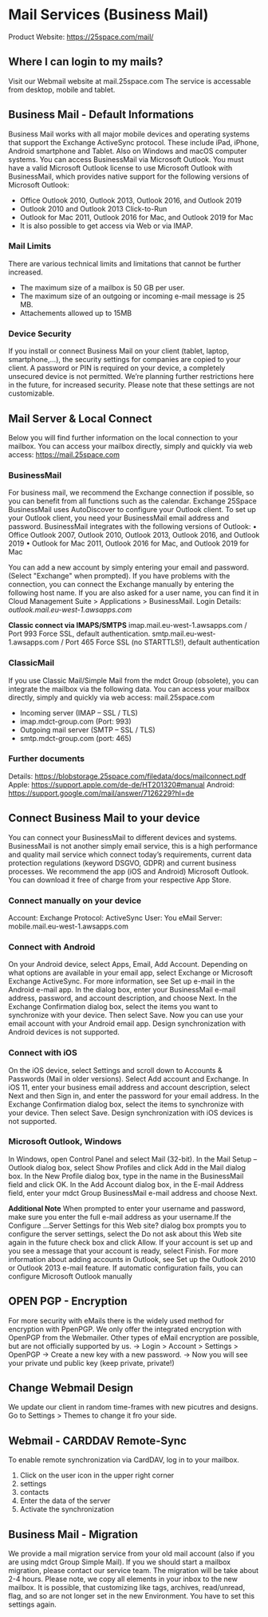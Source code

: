 # Mail Services (Business Mail)
Product Website: https://25space.com/mail/

## Where I can login to my mails?
Visit our Webmail website at mail.25space.com The service is accessable from desktop, mobile and tablet.



## Business Mail - Default Informations
Business Mail works with all major mobile devices and operating systems that support the Exchange ActiveSync protocol. These include iPad, iPhone, Android smartphone and Tablet. Also on Windows and macOS computer systems.
You can access BusinessMail via Microsoft Outlook. You must have a valid Microsoft Outlook license to use Microsoft Outlook with BusinessMail, which provides native support for the following versions of Microsoft Outlook:
- Office Outlook 2010, Outlook 2013, Outlook 2016, and Outlook 2019
- Outlook 2010 and Outlook 2013 Click-to-Run
- Outlook for Mac 2011, Outlook 2016 for Mac, and Outlook 2019 for Mac
- It is also possible to get access via Web or via IMAP.

### Mail Limits
There are various technical limits and limitations that cannot be further increased.
- The maximum size of a mailbox is 50 GB per user.
- The maximum size of an outgoing or incoming e-mail message is 25 MB.
- Attachements allowed up to 15MB

### Device Security
If you install or connect Business Mail on your client (tablet, laptop, smartphone,…), the security settings for companies are copied to your client.
A password or PIN is required on your device, a completely unsecured device is not permitted.
We’re planning further restrictions here in the future, for increased security.
Please note that these settings are not customizable.




## Mail Server & Local Connect
Below you will find further information on the local connection to your mailbox.
You can access your mailbox directly, simply and quickly via web access: https://mail.25space.com

### BusinessMail
For business mail, we recommend the Exchange connection if possible, so you can benefit from all functions such as the calendar. Exchange
25Space BusinessMail uses AutoDiscover to configure your Outlook client. To set up your Outlook client, you need your BusinessMail email address and password.
BusinessMail integrates with the following versions of Outlook:
• Office Outlook 2007, Outlook 2010, Outlook 2013, Outlook 2016, and Outlook 2019
• Outlook for Mac 2011, Outlook 2016 for Mac, and Outlook 2019 for Mac

You can add a new account by simply entering your email and password. (Select "Exchange" when prompted).
If you have problems with the connection, you can connect the Exchange manually by entering the following host name. If you are also asked for a user name, you can find it in Cloud Management Suite > Applications > BusinessMail.
Login Details: *outlook.mail.eu-west-1.awsapps.com*

**Classic connect via IMAPS/SMTPS**
imap.mail.eu-west-1.awsapps.com / Port 993
Force SSL, default authentication.
smtp.mail.eu-west-1.awsapps.com / Port 465
Force SSL (no STARTTLS!), default authentication

### ClassicMail
If you use Classic Mail/Simple Mail from the mdct Group (obsolete), you can integrate the mailbox via the following data.
You can access your mailbox directly, simply and quickly via web access: mail.25space.com
- Incoming server (IMAP – SSL / TLS)
- imap.mdct-group.com (Port: 993)
- Outgoing mail server (SMTP – SSL / TLS)
- smtp.mdct-group.com (port: 465)

### Further documents
Details: https://blobstorage.25space.com/filedata/docs/mailconnect.pdf
Apple: https://support.apple.com/de-de/HT201320#manual
Android: https://support.google.com/mail/answer/7126229?hl=de


## Connect Business Mail to your device
You can connect your BusinessMail to different devices and systems.
BusinessMail is not another simply email service, this is a high performance and quality mail service which connect today’s requirements, current data protection regulations (keyword DSGVO, GDPR) and current business processes.
We recommend the app (iOS and Android) Microsoft Outlook. You can download it free of charge from your respective App Store.

### Connect manually on your device
Account: Exchange
Protocol: ActiveSync
User: You eMail
Server: mobile.mail.eu-west-1.awsapps.com

### Connect with Android
On your Android device, select Apps, Email, Add Account.
Depending on what options are available in your email app, select Exchange or Microsoft Exchange ActiveSync. For more information, see Set up e-mail in the Android e-mail app. In the dialog box, enter your BusinessMail e-mail address, password, and account description, and choose Next.
In the Exchange Confirmation dialog box, select the items you want to synchronize with your device. Then select Save. Now you can use your email account with your Android email app. Design synchronization with Android devices is not supported.

### Connect with iOS
On the iOS device, select Settings and scroll down to Accounts & Passwords (Mail in older versions).
Select Add account and Exchange.
In iOS 11, enter your business email address and account description, select Next and then Sign in, and enter the password for your email address.
In the Exchange Confirmation dialog box, select the items to synchronize with your device. Then select Save.
Design synchronization with iOS devices is not supported.

### Microsoft Outlook, Windows
In Windows, open Control Panel and select Mail (32-bit).
In the Mail Setup – Outlook dialog box, select Show Profiles and click Add in the Mail dialog box.
In the New Profile dialog box, type in the name in the BusinessMail field and click OK.
In the Add Account dialog box, in the E-mail Address field, enter your mdct Group BusinessMail e-mail address and choose Next.

**Additional Note**
When prompted to enter your username and password, make sure you enter the full e-mail address as your username.If the Configure …Server Settings for this Web site? dialog box prompts you to configure the server settings, select the Do not ask about this Web site again in the future check box and click Allow.
If your account is set up and you see a message that your account is ready, select Finish.
For more information about adding accounts in Outlook, see Set up the Outlook 2010 or Outlook 2013 e-mail feature.
If automatic configuration fails, you can configure Microsoft Outlook manually


## OPEN PGP - Encryption
For more security with eMails there is the widely used method for encryption with PpenPGP. We only offer the integrated encryption with OpenPGP from the Webmailer. Other types of eMail encryption are possible, but are not officially supported by us.
-> Login > Account > Settings > OpenPGP
-> Create a new key with a new password.
-> Now you will see your private und public key (keep private, private!)

## Change Webmail Design
We update our client in random time-frames with new picutres and designs. Go to Settings > Themes to change it fro your side.


## Webmail - CARDDAV Remote-Sync
To enable remote synchronization via CardDAV, log in to your mailbox.
1. Click on the user icon in the upper right corner
2. settings
3. contacts
4. Enter the data of the server
5. Activate the synchronization

## Business Mail - Migration
We provide a mail migration service from your old mail account (also if you are using mdct Group Simple Mail).
If you we should start a mailbox migration, please contact our service team. The migration will be take about 2-4 hours.
Please note, we copy all elements in your inbox to the new mailbox. It is possible, that customizing like tags, archives, read/unread, flag, and so are not longer set in the new Environment. You have to set this settings again.

